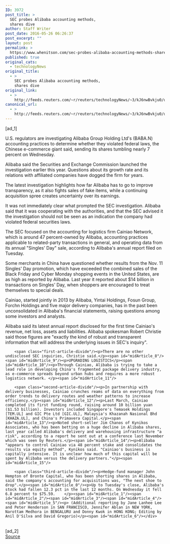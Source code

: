 ```yaml
---
ID: 3972
post_title: >
  SEC probes Alibaba accounting methods,
  shares dive
author: Staff Writer
post_date: 2016-05-26 06:26:37
post_excerpt: ""
layout: post
permalink: >
  https://www.whenitson.com/sec-probes-alibaba-accounting-methods-shares-dive/
published: true
original_cats:
  - technologyNews
original_title:
  - >
    SEC probes Alibaba accounting methods,
    shares dive
original_link:
  - >
    http://feeds.reuters.com/~r/reuters/technologyNews/~3/kJ6nwBvkju0/us-alibaba-accounts-sec-idUSKCN0YG1U0
canonical_url:
  - >
    http://feeds.reuters.com/~r/reuters/technologyNews/~3/kJ6nwBvkju0/us-alibaba-accounts-sec-idUSKCN0YG1U0
---
```

 [ad_1]
<br><div id="articleText">
<span id="midArticle_start"/>

<span class="focusParagraph" readability="6"><p><span class="articleLocatio&lt;/span&gt;n">U.S. regulators are investigating Alibaba Group Holding Ltd's (<span id="symbol_BABA.N_0">BABA.N</span>) accounting practices to determine whether they violated federal laws, the Chinese e-commerce giant said, sending its shares tumbling nearly 7 percent on Wednesday.</span></p></span><span id="midArticle_0"/><p>Alibaba said the Securities and Exchange Commission launched the investigation earlier this year. Questions about its growth rate and its relations with affiliated companies have dogged the firm for years.</p><span id="midArticle_1"/><p>The latest investigation highlights how far Alibaba has to go to improve transparency, as it also fights sales of fake items, while a continuing acquisition spree creates uncertainty over its earnings.</p><span id="midArticle_2"/><p>It was not immediately clear what prompted the SEC investigation. Alibaba said that it was cooperating with the authorities, and that the SEC advised it the investigation should not be seen as an indication the company had violated federal securities laws.</p><span id="midArticle_3"/><p>The SEC focused on the accounting for logistics firm Cainiao Network, which is around 47 percent-owned by Alibaba, accounting practices applicable to related-party transactions in general, and operating data from its annual "Singles' Day" sale, according to Alibaba's annual report filed on Tuesday. </p><span id="midArticle_4"/><p>Some merchants in China have questioned whether results from the Nov. 11 Singles' Day promotion, which have exceeded the combined sales of the Black Friday and Cyber Monday shopping events in the United States, are as high as reported by Alibaba. Last year it reported about $14 billion in transactions on Singles' Day, when shoppers are encouraged to treat themselves to special deals.</p><span id="midArticle_5"/><p>Cainiao, started jointly in 2013 by Alibaba, Yintai Holdings, Fosun Group, Forchn Holdings and five major delivery companies, has in the past been unconsolidated in Alibaba's financial statements, raising questions among some investors and analysts.</p><span id="midArticle_6"/><p>Alibaba said its latest annual report disclosed for the first time Cainiao's revenue, net loss, assets and liabilities. Alibaba spokesman Robert Christie said those figures are "exactly the kind of robust and transparent information that will address the underlying issues in SEC's inquiry".</p><span id="midArticle_7"/>
        
        <span class="first-article-divide"/><p>There are no other undisclosed SEC inquiries, Christie said.</p><span id="midArticle_8"/><span id="midArticle_9"/><p>UPGRADING LOGISTICS</p><span id="midArticle_10"/><p>Through Cainiao, Alibaba is trying to take a lead role in developing China's fragmented package delivery industry, as e-commerce spreads beyond urban hubs and requires a more robust logistics network. </p><span id="midArticle_11"/>
        
        <span class="second-article-divide"/><p>In partnership with delivery businesses, Cainiao crunches reams of data on everything from order trends to delivery routes and weather patterns to increase efficiency.</p><span id="midArticle_12"/><p>Last March, Cainiao completed its first funding round, raising around 10 billion yuan ($1.53 billion). Investors included Singapore's Temasek Holdings [TEM.UL] and GIC Pte Ltd [GIC.UL], Malaysia's Khazanah Nasional Bhd [KHAZA.UL], and China's Primavera Capital.</p><span id="midArticle_13"/><p>Noted short-seller Jim Chanos of Kynikos Associates, who has been betting on a huge decline in Alibaba shares, last year called Alibaba's delivery and warehousing infrastructure "a risk", according to a report he sent out at a conference last November which was seen by Reuters.</p><span id="midArticle_14"/><p>Alibaba "appears to control Cainiao via 48 percent stake and consolidates the results via equity method", Kynikos said. "Cainiao's business is capitally intensive. It is unclear how much of this capital will be spent by Alibaba versus the delivery partners."</p><span id="midArticle_15"/>
        
        <span class="third-article-divide"/><p>Hedge-fund manager John Hempton of Bronte Capital, who has been shorting shares in Alibaba, said the company's accounting for acquisitions was, "The next shoe to drop".</p><span id="midArticle_0"/><p>Up to Tuesday's close, Alibaba's stock had fallen 12.3 pct in the last 12 months. On Wednesday it fell 6.8 percent to $75.59.    </p><span id="midArticle_1"/><span id="midArticle_2"/><span id="midArticle_3"/><span id="midArticle_4"/><span id="midArticle_5"/><p> (Additional reporting by Jane Lanhee Lee and Peter Henderson in SAN FRANCISCO, Jennifer Ablan in NEW YORK, Narottam Medhora in BENGALURU and Donny Kwok in HONG KONG; Editing by Anil D'Silva and David Gregorio)</p><span id="midArticle_6"/></div>
<br>[ad_2]
<br><a href="http://feeds.reuters.com/~r/reuters/technologyNews/~3/kJ6nwBvkju0/us-alibaba-accounts-sec-idUSKCN0YG1U0">Source </a>